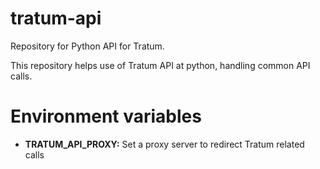 # tratum-api
Repository for Python API for Tratum.

This repository helps use of Tratum API at python, handling common API calls.

# Environment variables
- **TRATUM_API_PROXY:** Set a proxy server to redirect Tratum related calls
